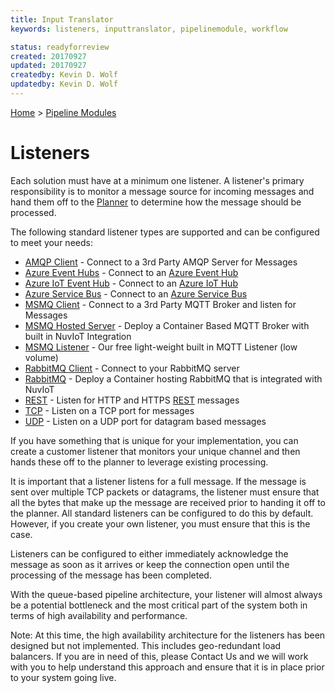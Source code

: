 ```yaml
---
title: Input Translator
keywords: listeners, inputtranslator, pipelinemodule, workflow

status: readyforreview
created: 20170927
updated: 20170927
createdby: Kevin D. Wolf
updatedby: Kevin D. Wolf
---
```

[Home](../Index.md) > [Pipeline Modules](Index.md)

# Listeners

Each solution must have at a minimum one listener.  A listener's primary responsibility is to monitor a message source for incoming messages
and hand them off to the [Planner](Planner.md) to determine how the message should be processed.

The following standard listener types are supported and can be configured to meet your needs:
* [AMQP Client](./Listeners/AMQPClient.md) - Connect to a 3rd Party AMQP Server for Messages
* [Azure Event Hubs](./Listeners/AzureEventHubs.md) - Connect to an [Azure Event Hub](https://azure.microsoft.com/en-us/services/event-hubs/)
* [Azure IoT Event Hub](./Listeners/AzureIoThub.md) - Connect to an [Azure IoT Hub](https://azure.microsoft.com/en-us/services/iot-hub/)
* [Azure Service Bus](./Listeners/AzureServiceBus.md) - Connect to an [Azure Service Bus](https://azure.microsoft.com/en-us/services/service-bus/) 
* [MSMQ Client](./Listeners/MSMQClient.md) - Connect to a 3rd Party MQTT Broker and listen for Messages
* [MSMQ Hosted Server](./Listeners/MSMQHostedServer.md) - Deploy a Container Based MQTT Broker with built in NuvIoT Integration
* [MSMQ Listener](./Listeners/MSMQListener.md) - Our free light-weight built in MQTT Listener (low volume)
* [RabbitMQ Client](./Listeners/RabbitMQClient.md) - Connect to your RabbitMQ server
* [RabbitMQ](./Listeners/RabbitMQ.md) - Deploy a Container hosting RabbitMQ that is integrated with NuvIoT
* [REST](./Listeners/Rest.md) - Listen for HTTP and HTTPS [REST](https://en.wikipedia.org/wiki/Representational_state_transfer) messages
* [TCP](./Listeners/TCP.md) - Listen on a TCP port for messages
* [UDP](./Listeners/UDP.md) - Listen on a UDP port for datagram based messages

If you have something that is unique for your implementation, you can create a customer listener that monitors your unique channel
and then hands these off to the planner to leverage existing processing.

It is important that a listener listens for a full message.  If the message is sent over multiple TCP packets or datagrams,
the listener must ensure that all the bytes that make up the message are received prior to handing it off to the planner.  All standard listeners 
can be configured to do this by default.  However, if you create your own listener, you must ensure that this is the case.

Listeners can be configured to either immediately acknowledge the message as soon as it arrives or keep the connection
open until the processing of the message has been completed.

With the queue-based pipeline architecture, your listener will almost always be a potential bottleneck and the most critical part of the system 
both in terms of high availability and performance.

Note:  At this time, the high availability architecture for the listeners has been designed but not implemented.  This includes
geo-redundant load balancers.  If you are in need of this, please Contact Us and we will work with you to help understand this approach and ensure that it is in place prior to your system going live.
